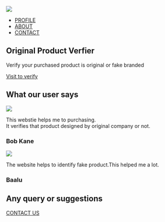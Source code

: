 <!DOCTYPE html>
<html>
<head>
<meta name="viewport" content="width=device-width, initial-scale=1.0">
<title>Orifier website design - original verifier</title>
<link rel="stylesheet" href="https://cdn.jsdelivr.net/npm/@fortawesome/fontawesome-free@6.4.2/css/fontawesome.min.css">
</head>
<body>
<section class="header">
    <nav>
        <a href="index.html"><img src="images/logo.png"></a>
        <div class="nav-links">
            <i class="fa fa-times" onclick="hidemenu()"></i>
            <ul>
                <li><a href="">PROFILE</a></li>
                <li><a href="">ABOUT</a></li>
                <li><a href="">CONTACT</a></li>
            </ul>
        </div>
        <i class="fa-solid fa-bars" onclick="showmenu()"></i>
    </nav>
    <div class="text-box">
        <h1>Original Product Verfier</h1>
        <p>Verify your purchased product is original or fake branded</p>
        <a href="" class="hero-btn">Visit to verify</a>
    </div>
</section>
<!---------javascript for toggle menu------->
<script>
var navLinks = document.getElementById("navLinks");
function showmenu(){
    navLinks.style.right = "0";
}
function hidemenu(){
    navLinks.style.right = "-200px";
}
</script>
<section class="testimonials">
    <h1>What our user says</h1>
    <div class="row">
        <div class="testimonial-col">
            <img src="image/user1.jpg">
            <div>
                <p>This webstie helps me to purchasing.<br>
                     It verifies that product designed by original company or not.
                </p>
                <h3>Bob Kane</h3>
                <i class="fa-solid fa-star"></i>
                <i class="fa-solid fa-star"></i>
                <i class="fa-solid fa-star"></i>
                <i class="fa-solid fa-star"></i>
                <i class="fa-solid fa-star-o"></i>
            </div>
        </div>
        <div class="testimonial-col">
            <img src="image/user3.jpg">
            <div>
                <p>The website helps to identify fake product.This helped me a lot.
                </p>
                <h3>Baalu</h3>
                <i class="fa-solid fa-star"></i>
                <i class="fa-solid fa-star"></i>
                <i class="fa-solid fa-star"></i>
                <i class="fa-solid fa-star"></i>
                <i class="fa-solid fa-star-o"></i>
        </div>
    </div>
</section>
<section>
    <h1>Any query or suggestions</h1>
    <a href="" class="hero-btn">CONTACT US</a>
</section>
</body>
</html>
